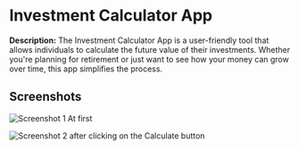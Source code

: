 # Investment Calculator App

**Description:** The Investment Calculator App is a user-friendly tool that allows individuals to calculate the future value of their investments. Whether you're planning for retirement or just want to see how your money can grow over time, this app simplifies the process.

## Screenshots

![Screenshot 1](screenshots/screenshot1.png)
At first

![Screenshot 2](screenshots/screenshot2.png)
after clicking on the Calculate button

